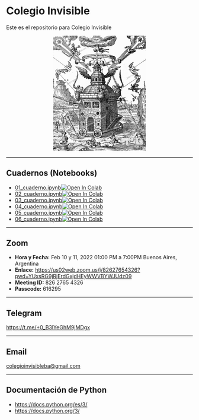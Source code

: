 # Colegio Invisible
Este es el repositorio para Colegio Invisible
<center>
<div>
<img src="https://github.com/ProfDoeg/Colegio_Invisible/raw/main/img/colegio_invisible.jpeg" width="250"/>
</div>
</center>

***
## Cuadernos (Notebooks)
- [01_cuaderno.ipynb](01_cuaderno.ipynb)<a href="https://colab.research.google.com/github/ProfDoeg/Colegio_Invisible/blob/master/01_cuaderno.ipynb" target="_parent"><img src="https://colab.research.google.com/assets/colab-badge.svg" alt="Open In Colab"/></a>
- [02_cuaderno.ipynb](02_cuaderno.ipynb)<a href="https://colab.research.google.com/github/ProfDoeg/Colegio_Invisible/blob/master/02_cuaderno.ipynb" target="_parent"><img src="https://colab.research.google.com/assets/colab-badge.svg" alt="Open In Colab"/></a>
- [03_cuaderno.ipynb](03_cuaderno.ipynb)<a href="https://colab.research.google.com/github/ProfDoeg/Colegio_Invisible/blob/master/03_cuaderno.ipynb" target="_parent"><img src="https://colab.research.google.com/assets/colab-badge.svg" alt="Open In Colab"/></a>
- [04_cuaderno.ipynb](04_cuaderno.ipynb)<a href="https://colab.research.google.com/github/ProfDoeg/Colegio_Invisible/blob/master/04_cuaderno.ipynb" target="_parent"><img src="https://colab.research.google.com/assets/colab-badge.svg" alt="Open In Colab"/></a>
- [05_cuaderno.ipynb](05_cuaderno.ipynb)<a href="https://colab.research.google.com/github/ProfDoeg/Colegio_Invisible/blob/master/05_cuaderno.ipynb" target="_parent"><img src="https://colab.research.google.com/assets/colab-badge.svg" alt="Open In Colab"/></a>
- [06_cuaderno.ipynb](06_cuaderno.ipynb)<a href="https://colab.research.google.com/github/ProfDoeg/Colegio_Invisible/blob/master/06_cuaderno.ipynb" target="_parent"><img src="https://colab.research.google.com/assets/colab-badge.svg" alt="Open In Colab"/></a>
***
## Zoom
- **Hora y Fecha:** Feb 10 y 11, 2022 01:00 PM a 7:00PM Buenos Aires, Argentina
- **Enlace:** https://us02web.zoom.us/j/82627654326?pwd=YUxsRG9jRjErdGxjdHEyWWVBYWJUdz09
- **Meeting ID:** 826 2765 4326
- **Passcode:** 616295
***
## Telegram
https://t.me/+0_B3lYeGhM9jMDgx
***
## Email
colegioinvisibleba@gmail.com
***
## Documentación de Python
- https://docs.python.org/es/3/
- https://docs.python.org/3/
